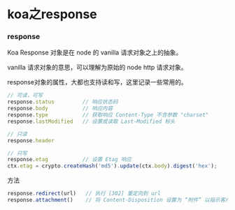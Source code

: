 # koa之response

### response

Koa Response 对象是在 node 的 vanilla 请求对象之上的抽象。

vanilla 请求对象的意思，可以理解为原始的 node http 请求对象。

response对象的属性，大都也支持读和写，这里记录一些常用的。

``` javascript
// 可读，可写
response.status         // 响应状态码
response.body           // 响应内容
response.type           // 获取响应 Content-Type 不含参数 "charset"
response.lastModified   // 设置或读取 Last-Modified 标头

// 只读
response.header

// 只写
response.etag           // 设置 Etag 响应
ctx.etag = crypto.createHash('md5').update(ctx.body).digest('hex');
```

方法
``` javascript
response.redirect(url)   // 执行 [302] 重定向到 url
response.attachment()    // 将 Content-Disposition 设置为 “附件” 以指示客户端提示下载
```